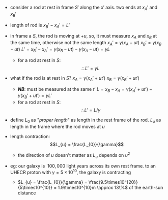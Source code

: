 - consider a rod at rest in frame $S'$ along the $x'$ axis. two ends at $x_{A}'$ and $x_{B}'$
- length of rod is $x_{B}'-x_{A}'=L'$
- in frame a $S$, the rod is moving at $+u$, so, it must measure $x_A$ and $x_B$ at the same time, otherwise not the same length
		$x_{A}' = \gamma(x_{A}-ut)$
		$x_{B}' = \gamma(x_{B}-ut)$
		$L' = x_{B}'-x_{A}' = \gamma (x_{B}-ut)-\gamma(x_{A}-ut) = \gamma L$
	- for a rod at rest in $S$: $$\therefore L' = \gamma L$$
- what if the rod is at rest in $S$?
		$x_{A} = \gamma(x_{A}'+ut')$
		$x_{B} = \gamma(x_{B}'+ut')$
	- ***NB***: must be measured at the same $t'$
		$L = x_{B} -x_{A} = \gamma(x_{A}'+ut') - \gamma(x_{B}'+ut') = \gamma L'$
	- for a rod at rest in $S$: $$\therefore L' = L/\gamma$$
- define $L_{0}$ as "*proper length*" as length in the rest frame of the rod. $L_{u}$ as length in the frame where the rod moves at $u$
- length contraction: $$L_{u} = \frac{L_{0}}{\gamma}$$
	- the direction of $u$ doesn't matter as $L_{u}$ depends on $u^{2}$

- eg: our galaxy is $~100,000$ light years across its own rest frame. to an UHECR proton with $\gamma= 5\times 10^{10}$, the galaxy is contracting
	- $L_{u} = \frac{L_{0}}{\gamma} = \frac{9.5\times10^{20}}{5\times10^{10}} = 1.9\times10^{10}m \approx 13\%$ of the earth-sun distance
